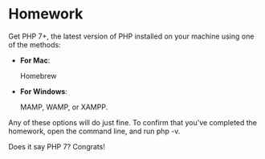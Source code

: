 # Homework

 Get PHP 7+, the latest version of PHP installed on your machine using one of the methods:

- **For Mac**:

   Homebrew

- **For Windows**:

    MAMP, WAMP, or XAMPP.

Any of these options will do just fine. To confirm that you've completed the homework, open the command line, and run php -v.

Does it say PHP 7? Congrats!